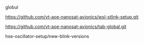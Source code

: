 globul

https://github.com/vt-aoe-nanosat-avionics/wsl-stlink-setup.git

https://github.com/vt-aoe-nanosat-avionics/tab-global.git

hse-oscillator-setup/new-blink-versions
